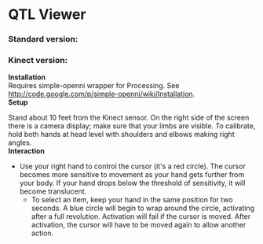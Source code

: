 # QTL Viewer
### Standard version:
### Kinect version:
**Installation**  
Requires simple-openni wrapper for Processing. See <http://code.google.com/p/simple-openni/wiki/Installation>.  
**Setup**

Stand about 10 feet from the Kinect sensor. On the right side of the screen there is a camera display; make sure that your limbs are visible. To calibrate, hold both hands at head level with shoulders and elbows making right angles.  
**Interaction**

* Use your right hand to control the cursor (it's a red circle). The cursor becomes more sensitive to movement as your hand gets further from your body. If your hand drops below the threshold of sensitivity, it will become translucent.
  * To select an item, keep your hand in the same position for two seconds. A blue circle will begin to wrap around the circle, activating after a full revolution. Activation will fail if the cursor is moved. After activation, the cursor will have to be moved again to allow another action.
